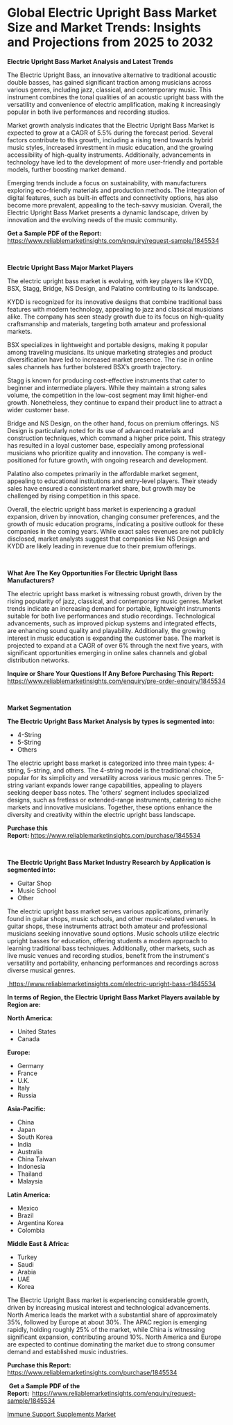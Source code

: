 <p><h1>Global Electric Upright Bass Market Size and Market Trends: Insights and Projections from 2025 to 2032</h1></p><p><strong>Electric Upright Bass Market Analysis and Latest Trends</strong></p>
<p><p>The Electric Upright Bass, an innovative alternative to traditional acoustic double basses, has gained significant traction among musicians across various genres, including jazz, classical, and contemporary music. This instrument combines the tonal qualities of an acoustic upright bass with the versatility and convenience of electric amplification, making it increasingly popular in both live performances and recording studios.</p><p>Market growth analysis indicates that the Electric Upright Bass Market is expected to grow at a CAGR of 5.5% during the forecast period. Several factors contribute to this growth, including a rising trend towards hybrid music styles, increased investment in music education, and the growing accessibility of high-quality instruments. Additionally, advancements in technology have led to the development of more user-friendly and portable models, further boosting market demand.</p><p>Emerging trends include a focus on sustainability, with manufacturers exploring eco-friendly materials and production methods. The integration of digital features, such as built-in effects and connectivity options, has also become more prevalent, appealing to the tech-savvy musician. Overall, the Electric Upright Bass Market presents a dynamic landscape, driven by innovation and the evolving needs of the music community.</p></p>
<p><strong>Get a Sample PDF of the Report:&nbsp;</strong> <a href="https://www.reliablemarketinsights.com/enquiry/request-sample/1845534?utm_campaign=1835&utm_medium=2&utm_source=Github&utm_content=ia&utm_term=08022025&utm_id=electric-upright-bass">https://www.reliablemarketinsights.com/enquiry/request-sample/1845534</a></p>
<p>&nbsp;</p>
<p><strong>Electric Upright Bass Major Market Players</strong></p>
<p><p>The electric upright bass market is evolving, with key players like KYDD, BSX, Stagg, Bridge, NS Design, and Palatino contributing to its landscape. </p><p>KYDD is recognized for its innovative designs that combine traditional bass features with modern technology, appealing to jazz and classical musicians alike. The company has seen steady growth due to its focus on high-quality craftsmanship and materials, targeting both amateur and professional markets.</p><p>BSX specializes in lightweight and portable designs, making it popular among traveling musicians. Its unique marketing strategies and product diversification have led to increased market presence. The rise in online sales channels has further bolstered BSX’s growth trajectory.</p><p>Stagg is known for producing cost-effective instruments that cater to beginner and intermediate players. While they maintain a strong sales volume, the competition in the low-cost segment may limit higher-end growth. Nonetheless, they continue to expand their product line to attract a wider customer base.</p><p>Bridge and NS Design, on the other hand, focus on premium offerings. NS Design is particularly noted for its use of advanced materials and construction techniques, which command a higher price point. This strategy has resulted in a loyal customer base, especially among professional musicians who prioritize quality and innovation. The company is well-positioned for future growth, with ongoing research and development.</p><p>Palatino also competes primarily in the affordable market segment, appealing to educational institutions and entry-level players. Their steady sales have ensured a consistent market share, but growth may be challenged by rising competition in this space.</p><p>Overall, the electric upright bass market is experiencing a gradual expansion, driven by innovation, changing consumer preferences, and the growth of music education programs, indicating a positive outlook for these companies in the coming years. While exact sales revenues are not publicly disclosed, market analysts suggest that companies like NS Design and KYDD are likely leading in revenue due to their premium offerings.</p></p>
<p>&nbsp;</p>
<p><strong>What Are The Key Opportunities For Electric Upright Bass Manufacturers?</strong></p>
<p><p>The electric upright bass market is witnessing robust growth, driven by the rising popularity of jazz, classical, and contemporary music genres. Market trends indicate an increasing demand for portable, lightweight instruments suitable for both live performances and studio recordings. Technological advancements, such as improved pickup systems and integrated effects, are enhancing sound quality and playability. Additionally, the growing interest in music education is expanding the customer base. The market is projected to expand at a CAGR of over 6% through the next five years, with significant opportunities emerging in online sales channels and global distribution networks.</p></p>
<p><strong>Inquire or Share Your Questions If Any Before Purchasing This Report:</strong> <a href="https://www.reliablemarketinsights.com/enquiry/pre-order-enquiry/1845534?utm_campaign=1835&utm_medium=2&utm_source=Github&utm_content=ia&utm_term=08022025&utm_id=electric-upright-bass">https://www.reliablemarketinsights.com/enquiry/pre-order-enquiry/1845534</a></p>
<p>&nbsp;</p>
<p><strong>Market Segmentation</strong></p>
<p><strong>The Electric Upright Bass Market Analysis by types is segmented into:</strong></p>
<p><ul><li>4-String</li><li>5-String</li><li>Others</li></ul></p>
<p><p>The electric upright bass market is categorized into three main types: 4-string, 5-string, and others. The 4-string model is the traditional choice, popular for its simplicity and versatility across various music genres. The 5-string variant expands lower range capabilities, appealing to players seeking deeper bass notes. The 'others' segment includes specialized designs, such as fretless or extended-range instruments, catering to niche markets and innovative musicians. Together, these options enhance the diversity and creativity within the electric upright bass landscape.</p></p>
<p><strong>Purchase this Report:&nbsp;</strong><a href="https://www.reliablemarketinsights.com/purchase/1845534?utm_campaign=1835&utm_medium=2&utm_source=Github&utm_content=ia&utm_term=08022025&utm_id=electric-upright-bass">https://www.reliablemarketinsights.com/purchase/1845534</a></p>
<p>&nbsp;</p>
<p><strong>The Electric Upright Bass Market Industry Research by Application is segmented into:</strong></p>
<p><ul><li>Guitar Shop</li><li>Music School</li><li>Other</li></ul></p>
<p><p>The electric upright bass market serves various applications, primarily found in guitar shops, music schools, and other music-related venues. In guitar shops, these instruments attract both amateur and professional musicians seeking innovative sound options. Music schools utilize electric upright basses for education, offering students a modern approach to learning traditional bass techniques. Additionally, other markets, such as live music venues and recording studios, benefit from the instrument's versatility and portability, enhancing performances and recordings across diverse musical genres.</p></p>
<p><a href="https://www.reliablemarketinsights.com/electric-upright-bass-r1845534?utm_campaign=1835&utm_medium=2&utm_source=Github&utm_content=ia&utm_term=08022025&utm_id=electric-upright-bass">&nbsp;https://www.reliablemarketinsights.com/electric-upright-bass-r1845534</a></p>
<p><strong>In terms of Region, the Electric Upright Bass Market Players available by Region are:</strong></p>
<p>
    <p> <strong> North America: </strong>
        <ul>
            <li>United States</li>
            <li>Canada</li>
        </ul>
        </p> 
    <p> <strong> Europe: </strong>
        <ul>
            <li>Germany</li>
            <li>France</li>
            <li>U.K.</li>
            <li>Italy</li>
            <li>Russia</li>
        </ul>
        </p> 
    <p> <strong> Asia-Pacific: </strong>
        <ul>
            <li>China</li>
            <li>Japan</li>
            <li>South Korea</li>
            <li>India</li>
            <li>Australia</li>
            <li>China Taiwan</li>
            <li>Indonesia</li>
            <li>Thailand</li>
            <li>Malaysia</li>
        </ul>
        </p> 
    <p> <strong> Latin America: </strong>
        <ul>
            <li>Mexico</li>
            <li>Brazil</li>
            <li>Argentina Korea</li>
            <li>Colombia</li>
        </ul>
        </p> 
    <p> <strong> Middle East & Africa: </strong>
        <ul>
            <li>Turkey</li>
            <li>Saudi</li>
            <li>Arabia</li>
            <li>UAE</li>
            <li>Korea</li>
        </ul>
    </p>
    </p>
<p><p>The Electric Upright Bass market is experiencing considerable growth, driven by increasing musical interest and technological advancements. North America leads the market with a substantial share of approximately 35%, followed by Europe at about 30%. The APAC region is emerging rapidly, holding roughly 25% of the market, while China is witnessing significant expansion, contributing around 10%. North America and Europe are expected to continue dominating the market due to strong consumer demand and established music industries.</p></p>
<p><strong>Purchase this Report: </strong><a href="https://www.reliablemarketinsights.com/purchase/1845534?utm_campaign=1835&utm_medium=2&utm_source=Github&utm_content=ia&utm_term=08022025&utm_id=electric-upright-bass">https://www.reliablemarketinsights.com/purchase/1845534</a></p>
<p>&nbsp;<strong>Get a Sample PDF of the Report:&nbsp;&nbsp;</strong><a href="https://www.reliablemarketinsights.com/enquiry/request-sample/1845534?utm_campaign=1835&utm_medium=2&utm_source=Github&utm_content=ia&utm_term=08022025&utm_id=electric-upright-bass">https://www.reliablemarketinsights.com/enquiry/request-sample/1845534</a></p>
<p><strong></strong></p>
<p><p><a href="https://github.com/marlanamarvn/Market-Research-Report-List-1/blob/main/immune-support-supplements-market.md?utm_campaign=1835&utm_medium=2&utm_source=Github&utm_content=ia&utm_term=08022025&utm_id=electric-upright-bass">Immune Support Supplements Market</a></p></p>